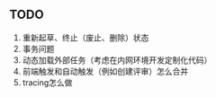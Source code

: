 ## TODO
1. 重新起草、终止（废止、删除）状态
2. 事务问题
3. 动态加载外部任务（考虑在内网环境开发定制化代码）
4. 前端触发和自动触发（例如创建评审）怎么合并
5. tracing怎么做